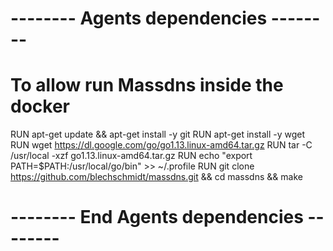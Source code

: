 # -------- Agents dependencies -------- 

# To allow run Massdns inside the docker

RUN apt-get update && apt-get install -y git
RUN apt-get install -y wget
RUN wget https://dl.google.com/go/go1.13.linux-amd64.tar.gz
RUN tar -C /usr/local -xzf go1.13.linux-amd64.tar.gz
RUN echo "export PATH=$PATH:/usr/local/go/bin" >> ~/.profile
RUN git clone https://github.com/blechschmidt/massdns.git && cd massdns && make

# -------- End Agents dependencies -------- 
```